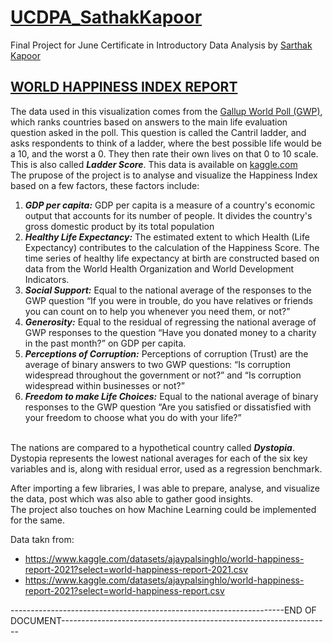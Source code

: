# [UCDPA_SathakKapoor](https://github.com/SarthakKapoor1/UCDPA_SathakKapoor)
Final Project for June Certificate in Introductory Data Analysis by [Sarthak Kapoor](https://github.com/SarthakKapoor1)

## [WORLD HAPPINESS INDEX REPORT](https://worldhappiness.report/) <br>
The data used in this visualization comes from the [Gallup World Poll (GWP)](https://www.gallup.com/analytics/318875/global-research.aspx), which ranks countries based on answers to the main life evaluation question asked in the poll. This question is called the Cantril ladder, and asks respondents to think of a ladder, where the best possible life would be a 10, and the worst a 0. They then rate their own lives on that 0 to 10 scale. This is also called ***Ladder Score***. This data is available on [kaggle.com](https://www.kaggle.com/datasets/ajaypalsinghlo/world-happiness-report-2021) <br>
The prupose of the project is to analyse and visualize the Happiness Index based on a few factors, these factors include: <br>
1. ***GDP per capita:*** GDP per capita is a measure of a country's economic output that accounts for its number of people. It divides the country's gross domestic product by its total population
2. ***Healthy Life Expectancy:*** The estimated extent to which Health (Life Expectancy) contributes to the calculation of the Happiness Score. The time series of healthy life expectancy at birth are constructed based on data from the World Health Organization and World Development Indicators.
3. ***Social Support:*** Equal to the national average of the responses to the GWP question “If you were in trouble, do you have relatives or friends you can count on to help you whenever you need them, or not?”
4. ***Generosity:*** Equal to the residual of regressing the national average of GWP responses to the question “Have you donated money to a charity in the past month?” on GDP per capita.
5. ***Perceptions of Corruption:*** Perceptions of corruption (Trust) are the average of binary answers to two GWP questions: “Is corruption widespread throughout the government or not?” and “Is corruption widespread within businesses or not?”
6. ***Freedom to make Life Choices:*** Equal to the national average of binary responses to the GWP question “Are you satisfied or dissatisfied with your freedom to choose what you do with your life?” <br> <br>


The nations are compared to a hypothetical country called ***Dystopia***. Dystopia represents the lowest national averages for each of the six key variables and is, along with residual error, used as a regression benchmark. <br>

After importing a few libraries, I was able to prepare, analyse, and visualize the data, post which was also able to gather good insights. <br>
The project also touches on how Machine Learning could be implemented for the same. <br>

Data takn from: <br>
* https://www.kaggle.com/datasets/ajaypalsinghlo/world-happiness-report-2021?select=world-happiness-report-2021.csv
* https://www.kaggle.com/datasets/ajaypalsinghlo/world-happiness-report-2021?select=world-happiness-report.csv

--------------------------------------------------------------------END OF DOCUMENT-------------------------------------------------------------------
